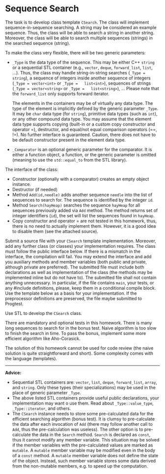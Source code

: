 # Sequence Search


The task is to develop class template `CSearch`. The class will implement sequence-in-sequence searching. A string may be considered an example sequence. Thus, the class will be able to search a string in another string. Moreover, the class will be able to search multiple sequences (strings) in the searched sequence (string).

To make the class very flexible, there will be two generic parameters:

-   `_Type` is the data type of the sequence. This may be either C++ `string` or a sequential STL container (e.g., `vector`, `deque`, `forward_list`, `list`, ...). Thus, the class may handle string-in-string searches (`_Type = string`), a sequence of integers inside another sequence of integers (`_Type = vector<int>` or `_Type =   list<int>`), sequences of strings (`_Type = vector<string>` or `_Type =   list<string>`), ... Please note that the `forward_list` only supports forward iterator.

    The elements in the containers may be of virtually any data type. The type of the element is implicitly defined by the generic parameter `_Type`. It may be `char` data type (for `string`), primitive data types (such as `int`), or any other compound data type. You may assume that the element data type supports copying (built-in or a custom copy constructor and operator =), destructor, and equal/not equal comparison operators (==, !=). No further interface is guaranteed. Caution, there does not have to be default constructor present in the element data type.

-   `_Comparator` is an optional generic parameter for the comparator. It is either a function object, a function, or the generic parameter is omitted (meaning to use the `std::equal_to` from the STL library).

The interface of the class:

-   Constructor (optionally with a comparator) creates an empty object instance.
-   Destructor (if needed)
-   Method `Add(id,needle)` adds another sequence `needle` into the list of sequences to search for. The sequence is identified by the integer `id`.
-   Method `Search(hayHeap)` searches the sequence `hayHeap` for all sequences previously added via `Add` method. The method returns set of integer identifiers (`id`), the set will list the sequences found in `hayHeap`.
-   Copy constructor and operator = are not tested in this homework, thus, there is no need to actually implement them. However, it is a good idea to disable them (see the attached source).

Submit a source file with your `CSearch` template implementation. Moreover, add any further class (or classes) your implementation requires. The class must follow the public interface below. If there is a mismatch in the interface, the compilation will fail. You may extend the interface and add you auxiliary methods and member variables (both public and private, although private are preferred). The submitted file must include both declarations as well as implementation of the class (the methods may be implemented inline but do not have to). The submitted file shall not contain anything unnecessary. In particular, if the file contains `main`, your tests, or any \#include definitions, please, keep them in a conditional compile block. Use the template below as a basis for your implementation. If the preprocessor definitions are preserved, the file maybe submitted to Progtest.

Use STL to develop the `CSearch` class.

There are mandatory and optional tests in this homework. There is many long sequences to search for in the bonus test. Naive algorithm is too slow to finish the search in time. To pass the bonus, implement some more efficient algorithm like Aho-Corasick.

The solution of this homework cannot be used for code review (the naive solution is quite straightforward and short). Some complexity comes with the language (templates).

* * * * *

**Advice:**

-   Sequential STL containers are: `vector`, `list`, `deque`, `forward_list`, `array`, and `string`. Only these types (their specializations) may be used in the place of generic parameter `_Type`.
-   The above listed STL containers provide useful public declarations, your implementation may want o use them. Read about `_Type::value_type`, `_Type::iterator`, and others.
-   The `CSearch` instance needs to store some pre-calculated data for the efficient searching algorithm (bonus test). It is clumsy to pre-calculate the data after each invocation of `Add` (there may follow another call to `Add`, thus the pre-calculation was useless). The other option is to pre-calculate the data in the `Search` method. `Search` is declared as `const`, thus it cannot modify any member variable. This situation may be solved if the member variables with the pre-calculated values are marked as `mutable`. A `mutable` member variable may be modified even in the body of a `const` method. A `mutable` member variable does not define the state of the object. Instead, such member variable stores some data derived from the non-mutable members, e.g. to speed up the computation.

